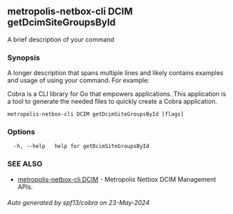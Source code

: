 ## metropolis-netbox-cli DCIM getDcimSiteGroupsById

A brief description of your command

### Synopsis

A longer description that spans multiple lines and likely contains examples
and usage of using your command. For example:

Cobra is a CLI library for Go that empowers applications.
This application is a tool to generate the needed files
to quickly create a Cobra application.

```
metropolis-netbox-cli DCIM getDcimSiteGroupsById [flags]
```

### Options

```
  -h, --help   help for getDcimSiteGroupsById
```

### SEE ALSO

* [metropolis-netbox-cli DCIM](metropolis-netbox-cli_DCIM.md)	 - Metropolis Netbox DCIM Management APIs.

###### Auto generated by spf13/cobra on 23-May-2024
